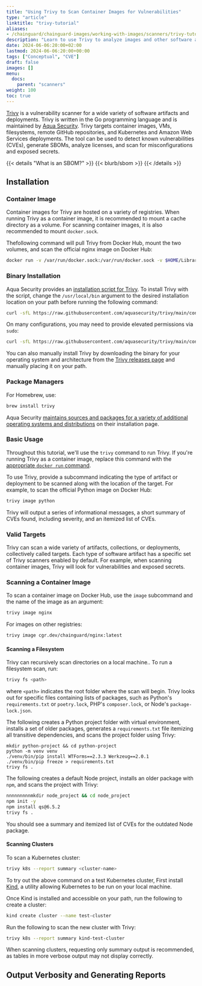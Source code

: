 ```yaml
---
title: "Using Trivy to Scan Container Images for Vulnerabilities"
type: "article"
linktitle: "trivy-tutorial"
aliases: 
- /chainguard/chainguard-images/working-with-images/scanners/trivy-tutorial
description: "Learn to use Trivy to analyze images and other software artifacts"
date: 2024-06-06:20:00+02:00
lastmod: 2024-06-06:20:00+00:00
tags: ["Conceptual", "CVE"]
draft: false
images: []
menu:
  docs:
    parent: "scanners"
weight: 100
toc: true
---
```


[Trivy](https://github.com/aquasecurity/trivy) is a vulnerability scanner for a wide variety of software artifacts and deployments. Trivy is written in the Go programming language and is maintained by [Aqua Security](https://www.aquasec.com/). Trivy targets container images, VMs, filesystems, remote GitHub repositories, and Kubernetes and Amazon Web Services deployments. The tool can be used to detect known vulnerabilities (CVEs), generate SBOMs, analyze licenses, and scan for misconfigurations and exposed secrets.

{{< details "What is an SBOM?" >}}
{{< blurb/sbom >}}
{{< /details >}}

## Installation

### Container Image

Container images for Trivy are hosted on a variety of registries. When running Trivy as a container image, it is recommended to mount a cache directory as a volume. For scanning container images, it is also recommended to mount `docker.sock`. 

Thefollowing command will pull Trivy from Docker Hub, mount the two volumes, and scan the official nginx image on Docker Hub:

```bash
docker run -v /var/run/docker.sock:/var/run/docker.sock -v $HOME/Library/Caches:/root/.cache/ aquasec/trivy:0.52.2 image nginx
```

### Binary Installation

Aqua Security provides an [installation script for Trivy](https://raw.githubusercontent.com/aquasecurity/trivy/main/contrib/install.sh). To install Trivy with the script, change the `/usr/local/bin` argument to the desired installation location on your path before running the following command:

```bash
curl -sfL https://raw.githubusercontent.com/aquasecurity/trivy/main/contrib/install.sh | sh -s -- -b /usr/local/bin v0.52.2
```

On many configurations, you may need to provide elevated permissions via `sudo`:

```bash
curl -sfL https://raw.githubusercontent.com/aquasecurity/trivy/main/contrib/install.sh | sudo sh -s -- -b /usr/local/bin v0.52.2
```

You can also manually install Trivy by downloading the binary for your operating system and architecture from the [Trivy releases page](https://github.com/aquasecurity/trivy/releases/tag/v0.52.2) and manually placing it on your path.

### Package Managers

For Homebrew, use:

```bash
brew install trivy
```
Aqua Security [maintains sources and packages for a variety of additional operating systems and distributions](https://aquasecurity.github.io/trivy/v0.52/getting-started/installation#install-using-package-manage) on their installation page.

### Basic Usage

Throughout this tutorial, we'll use the `trivy` command to run Trivy. If you're running Trivy as a container image, replace this command with the [appropriate `docker run` command](/chainguard/chainguard-images/working-with-images/scanners/trivy-tutorial#container-image).

To use Trivy, provide a subcommand indicating the type of artifact or deployment to be scanned along with the location of the target. For example, to scan the official Python image on Docker Hub:

```bash
trivy image python
```

Trivy will output a series of informational messages, a short summary of CVEs found, including severity, and an itemized list of CVEs. 

### Valid Targets

Trivy can scan a wide variety of artifacts, collections, or deployments, collectively called targets. Each type of software artifact has a specific set of Trivy scanners enabled by default. For example, when scanning container images, Trivy will look for vulnerabilities and exposed secrets.

### Scanning a Container Image

To scan a container image on Docker Hub, use the `image` subcommand and the name of the image as an  argument:

```bash
trivy image nginx
```

For images on other registries:

```bash
trivy image cgr.dev/chainguard/nginx:latest
```

#### Scanning a Filesystem

Trivy can recursively scan directories on a local machine.. To run a filesystem scan, run:

```bash
trivy fs <path>
```

where `<path>` indicates the root folder where the scan will begin. Trivy looks out for specific files containing lists of packages, such as Python's `requirements.txt` or `poetry.lock`, PHP's `composer.lock`, or Node's `package-lock.json`.

The following creates a Python project folder with virtual environment, installs a set of older packages, generates a `requirements.txt` file itemizing all transitive dependencies, and scans the project folder using Trivy:

```
mkdir python-project && cd python-project
python -m venv venv
./venv/bin/pip install WTForms==2.3.3 Werkzeug==2.0.1
./venv/bin/pip freeze > requirements.txt
trivy fs .
```
The following creates a default Node project, installs an older package with `npm`, and scans the project with Trivy:

```bash
nnnnnnnnnmkdir node_project && cd node_project
npm init -y
npm install qs@6.5.2
trivy fs .
```

You should see a summary and itemized list of CVEs for the outdated Node package.

#### Scanning Clusters

To scan a Kubernetes cluster:

```bash
trivy k8s --report summary <cluster-name>
```

To try out the above command on a test Kubernetes cluster, First install [Kind](https://kind.sigs.k8s.io/docs/user/quick-start/#installation), a utility allowing Kubernetes to be run on your local machine.

Once Kind is installed and accessible on your path, run the following to create a cluster:

```bash
kind create cluster --name test-cluster
```

Run the following to scan the new cluster with Trivy:

```bash
trivy k8s --report summary kind-test-cluster
```

When scanning clusters, requesting only summary output is recommended, as tables in more verbose output may not display correctly.

## Output Verbosity and Generating Reports

